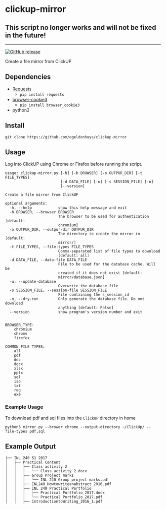 # clickup-mirror


## This script no longer works and will not be fixed in the future!

----

[![GitHub release](https://img.shields.io/github/release/egeldenhuys/clickup-mirror.svg)](https://github.com/egeldenhuys/clickup-mirror/releases)

Create a file mirror from ClickUP

## Dependencies
- [Requests](https://github.com/kennethreitz/requests)
    - `pip install requests`
- [browser-cookie3](https://github.com/borisbabic/browser_cookie3)
    - `pip install browser_cookie3`
- python3

## Install
```
git clone https://github.com/egeldenhuys/clickup-mirror
```

## Usage

Log into ClickUP using Chrome or Firefox before running the script.

```
usage: clickup-mirror.py [-h] [-b BROWSER] [-o OUTPUR_DIR] [-t FILE_TYPES]
                         [-d DATA_FILE] [-u] [-s SESSION_FILE] [-n]
                         [--version]

Create a file mirror from ClickUP

optional arguments:
  -h, --help            show this help message and exit
  -b BROWSER, --browser BROWSER
                        The browser to be used for authentication [default:
                        chromium]
  -o OUTPUR_DIR, --outpur-dir OUTPUR_DIR
                        The directory to create the mirror in [default:
                        mirror/]
  -t FILE_TYPES, --file-types FILE_TYPES
                        Comma-separated list of file types to download
                        [default: all]
  -d DATA_FILE, --data-file DATA_FILE
                        File to be used for the database cache. Will be
                        created if it does not exist [default:
                        mirror/database.json]
  -u, --update-database
                        Overwrite the database file
  -s SESSION_FILE, --session-file SESSION_FILE
                        File containing the s_session_id
  -n, --dry-run         Only generate the database file. Do not download
                        anything [default: False]
  --version             show program's version number and exit


BROWSER_TYPE:
    chromium
    chrome
    firefox

COMMON FILE TYPES:
    all
    pdf
    doc
    docx
    xlsx
    pptx
    sql
    iso
    txt
    reg
    exe
```

### Example Usage
To download pdf and sql files into the `ClickUP` directory in home

```
python3 mirror.py --brower chrome --output-directory ~/ClickUp/ --file-types pdf,sql
```

## Example Output
```
├── INL 240 S1 2017
│   ├── Practical Content
│   │   ├── Class activity 2
│   │   │   └── Class activity 2.docx
│   │   ├── Group Project marks
│   │   │   └── INL 240 Group project marks.pdf
│   │   ├── INL240_Howtowriteanabstract_2016.pdf
│   │   ├── INL 240 Practical Portfolio
│   │   │   ├── Practical Portfolio_2017.docx
│   │   │   └── Practical Portfolio_2017.pdf
│   │   ├── IntroductiontoWriting_2016_1.pdf
```
